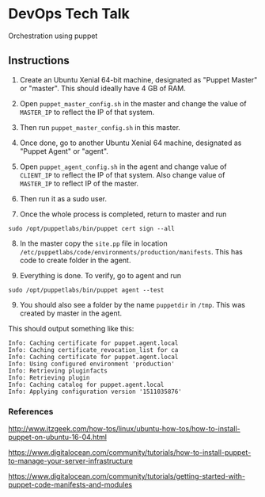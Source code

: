 # DevOps Tech Talk

Orchestration using puppet


## Instructions

1. Create an Ubuntu Xenial 64-bit machine, designated as "Puppet Master" or "master". This should ideally have 4 GB of RAM.

2. Open ```puppet_master_config.sh``` in the master and change the value of ```MASTER_IP``` to reflect the IP of that system.

3. Then run ```puppet_master_config.sh``` in this master.

4. Once done, go to another Ubuntu Xenial 64 machine, designated as "Puppet Agent" or "agent".

5. Open ```puppet_agent_config.sh``` in the agent and change value of ```CLIENT_IP``` to reflect the IP of that system. Also change value of ```MASTER_IP``` to reflect IP of the master.

6. Then run it as a sudo user.

7. Once the whole process is completed, return to master and run

``` sudo /opt/puppetlabs/bin/puppet cert sign --all ```

8. In the master copy the ```site.pp``` file in location ```/etc/puppetlabs/code/environments/production/manifests```.
   This has code to create folder in the agent.

8. Everything is done. To verify, go to agent and run 

``` sudo /opt/puppetlabs/bin/puppet agent --test ```

9. You should also see a folder by the name ```puppetdir``` in ```/tmp```. This was created by master in the agent.

This should output something like this:

 ```
Info: Caching certificate for puppet.agent.local
Info: Caching certificate_revocation_list for ca
Info: Caching certificate for puppet.agent.local
Info: Using configured environment 'production'
Info: Retrieving pluginfacts
Info: Retrieving plugin
Info: Caching catalog for puppet.agent.local
Info: Applying configuration version '1511035876'
```

### References

http://www.itzgeek.com/how-tos/linux/ubuntu-how-tos/how-to-install-puppet-on-ubuntu-16-04.html

https://www.digitalocean.com/community/tutorials/how-to-install-puppet-to-manage-your-server-infrastructure

https://www.digitalocean.com/community/tutorials/getting-started-with-puppet-code-manifests-and-modules

